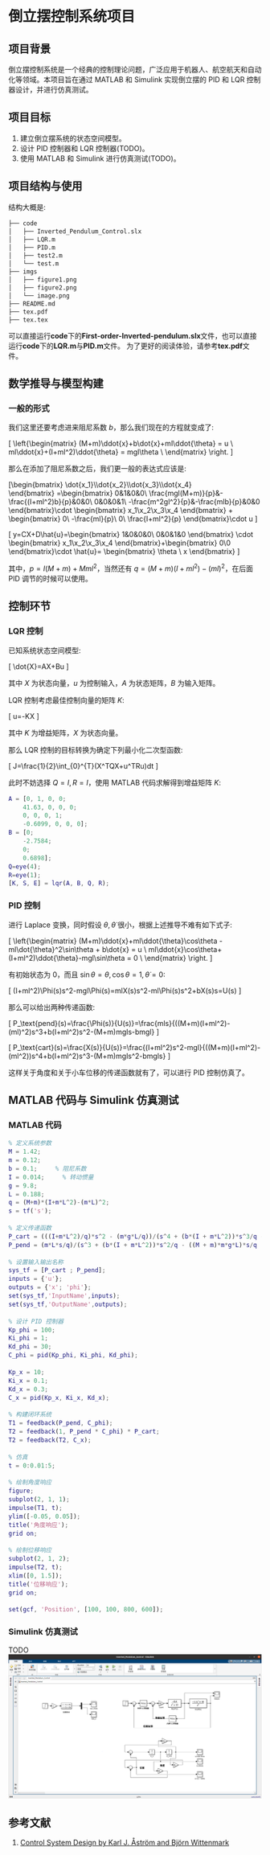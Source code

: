 # 倒立摆控制系统项目

## 项目背景

倒立摆控制系统是一个经典的控制理论问题，广泛应用于机器人、航空航天和自动化等领域。本项目旨在通过 MATLAB 和 Simulink 实现倒立摆的 PID 和 LQR 控制器设计，并进行仿真测试。

## 项目目标

1. 建立倒立摆系统的状态空间模型。
2. 设计 PID 控制器和 LQR 控制器(TODO)。
3. 使用 MATLAB 和 Simulink 进行仿真测试(TODO)。

## 项目结构与使用
结构大概是:
```plaintext
├── code
│   ├── Inverted_Pendulum_Control.slx
│   ├── LQR.m
│   ├── PID.m
│   ├── test2.m
│   └── test.m
├── imgs
│   ├── figure1.png
│   ├── figure2.png
│   └── image.png
├── README.md
├── tex.pdf
├── tex.tex
```
可以直接运行**code**下的**First-order-Inverted-pendulum.slx**文件，也可以直接运行**code**下的**LQR.m**与**PID.m**文件。
为了更好的阅读体验，请参考**tex.pdf**文件。
## 数学推导与模型构建
### 一般的形式

我们这里还要考虑进来阻尼系数 $b$，那么我们现在的方程就变成了:

\[
\left\{\begin{matrix}
    (M+m)\ddot{x}+b\dot{x}+ml\ddot{\theta} = u \\
    ml\ddot{x}+(I+ml^2)\ddot{\theta} = mgl\theta \\
\end{matrix}
\right.
\]

那么在添加了阻尼系数之后，我们更一般的表达式应该是:

\[\begin{bmatrix}
\dot{x_1}\\\dot{x_2}\\\dot{x_3}\\\dot{x_4}    
\end{bmatrix}
=\begin{bmatrix}
0&1&0&0\\
\frac{mgl(M+m)}{p}&-\frac{(I+ml^2)b}{p}&0&0\\
0&0&0&1\\
-\frac{m^2gl^2}{p}&-\frac{mlb}{p}&0&0
\end{bmatrix}\cdot
\begin{bmatrix}
    x_1\\x_2\\x_3\\x_4
\end{bmatrix} + 
\begin{bmatrix}
0\\
-\frac{ml}{p}\\
0\\
\frac{I+ml^2}{p}
\end{bmatrix}\cdot u \]

\[
y=CX+D\hat{u}=\begin{bmatrix}
    1&0&0&0\\
    0&0&1&0
\end{bmatrix} \cdot
\begin{bmatrix}
    x_1\\x_2\\x_3\\x_4
\end{bmatrix}+\begin{bmatrix}
    0\\0
\end{bmatrix}\cdot \hat{u}=
\begin{bmatrix}
   \theta \\ x
\end{bmatrix}
\]

其中，$p=I(M+m)+Mml^2$，当然还有 $q=(M+m)(I+ml^2)-(ml)^2$，在后面 PID 调节的时候可以使用。

## 控制环节

### LQR 控制

已知系统状态空间模型:

\[
\dot{X}=AX+Bu
\]

其中 $X$ 为状态向量，$u$ 为控制输入，$A$ 为状态矩阵，$B$ 为输入矩阵。

LQR 控制考虑最佳控制向量的矩阵 $K$:

\[
u=-KX
\]

其中 $K$ 为增益矩阵，$X$ 为状态向量。

那么 LQR 控制的目标转换为确定下列最小化二次型函数:

\[
J=\frac{1}{2}\int_{0}^{T}(X^TQX+u^TRu)dt
\]

此时不妨选择 $Q=I,R=I$，使用 MATLAB 代码求解得到增益矩阵 $K$:

```matlab
A = [0, 1, 0, 0;
    41.63, 0, 0, 0;
    0, 0, 0, 1;
    -0.6099, 0, 0, 0];
B = [0;
    -2.7584;
    0;
    0.6898];
Q=eye(4);
R=eye(1);
[K, S, E] = lqr(A, B, Q, R);
```
### PID 控制

进行 Laplace 变换，同时假设 $\theta,\dot{\theta}$ 很小，根据上述推导不难有如下式子:

\[
\left\{\begin{matrix}
    (M+m)\ddot{x}+ml\ddot{\theta}\cos\theta -ml\dot{\theta}^2\sin\theta + b\dot{x} = u \\
    ml\ddot{x}\cos\theta+(I+ml^2)\ddot{\theta}-mgl\sin\theta = 0 \\
\end{matrix}
\right.
\]

有初始状态为 0，而且 $\sin\theta=\theta,\cos\theta=1,\dot{\theta}=0$:

\[
(I+ml^2)\Phi(s)s^2-mgl\Phi(s)=mlX(s)s^2-ml\Phi(s)s^2+bX(s)s=U(s)
\]

那么可以给出两种传递函数:

\[
P_\text{pend}(s)=\frac{\Phi(s)}{U(s)}=\frac{mls}{((M+m)(I+ml^2)-(ml)^2)s^3+b(I+ml^2)s^2-(M+m)mgls-bmgl}
\]

\[
P_\text{cart}(s)=\frac{X(s)}{U(s)}=\frac{(I+ml^2)s^2-mgl}{((M+m)(I+ml^2)-(ml^2))s^4+b(I+ml^2)s^3-(M+m)mgls^2-bmgls}
\]

这样关于角度和关于小车位移的传递函数就有了，可以进行 PID 控制仿真了。

## MATLAB 代码与 Simulink 仿真测试

### MATLAB 代码

```matlab
% 定义系统参数
M = 1.42;  
m = 0.12;
b = 0.1;     % 阻尼系数
I = 0.014;     % 转动惯量
g = 9.8;
L = 0.188;
q = (M+m)*(I+m*L^2)-(m*L)^2;
s = tf('s');

% 定义传递函数
P_cart = (((I+m*L^2)/q)*s^2 - (m*g*L/q))/(s^4 + (b*(I + m*L^2))*s^3/q - ((M + m)*m*g*L)*s^2/q - b*m*g*L*s/q);
P_pend = (m*L*s/q)/(s^3 + (b*(I + m*L^2))*s^2/q - ((M + m)*m*g*L)*s/q - b*m*g*L/q);

% 设置输入输出名称
sys_tf = [P_cart ; P_pend];
inputs = {'u'};
outputs = {'x'; 'phi'};
set(sys_tf,'InputName',inputs);
set(sys_tf,'OutputName',outputs);

% 设计 PID 控制器
Kp_phi = 100;
Ki_phi = 1;
Kd_phi = 30;
C_phi = pid(Kp_phi, Ki_phi, Kd_phi);

Kp_x = 10;
Ki_x = 0.1;
Kd_x = 0.3;
C_x = pid(Kp_x, Ki_x, Kd_x);

% 构建闭环系统
T1 = feedback(P_pend, C_phi);
T2 = feedback(1, P_pend * C_phi) * P_cart;
T2 = feedback(T2, C_x);

% 仿真
t = 0:0.01:5;

% 绘制角度响应
figure;
subplot(2, 1, 1);
impulse(T1, t);
ylim([-0.05, 0.05]);
title('角度响应');
grid on;

% 绘制位移响应
subplot(2, 1, 2);
impulse(T2, t);
xlim([0, 1.5]);
title('位移响应');
grid on;

set(gcf, 'Position', [100, 100, 800, 600]);
```

### Simulink 仿真测试
TODO
![Inverted_Pendulum_Control.slx](./imgs/image.png)

## 参考文献

1. [Control System Design by Karl J. Åström and Björn Wittenmark](https://www.springer.com/gp/book/9780387951768)

